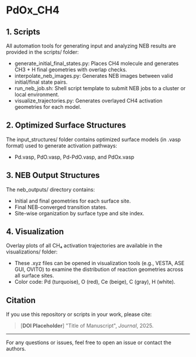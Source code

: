 # PdOx_CH4

## 1. Scripts

All automation tools for generating input and analyzing NEB results are provided in the scripts/ folder:

- generate_initial_final_states.py: Places CH4 molecule and generates CH3 + H final geometries with overlap checks.
- interpolate_neb_images.py: Generates NEB images between valid initial/final state pairs.
- run_neb_job.sh: Shell script template to submit NEB jobs to a cluster or local environment.
- visualize_trajectories.py: Generates overlayed CH4 activation geometries for each model.

## 2. Optimized Surface Structures

The input_structures/ folder contains optimized surface models (in .vasp format) used to generate activation pathways:

- Pd.vasp, PdO.vasp, Pd-PdO.vasp, and PdOx.vasp

## 3. NEB Output Structures

The neb_outputs/ directory contains:

- Initial and final geometries for each surface site.
- Final NEB-converged transition states.
- Site-wise organization by surface type and site index.

## 4. Visualization

Overlay plots of all CH₄ activation trajectories are available in the visualizations/ folder:

- These .xyz files can be opened in visualization tools (e.g., VESTA, ASE GUI, OVITO) to examine the distribution of reaction geometries across all surface sites.
- Color code: Pd (turquoise), O (red), Ce (beige), C (gray), H (white).

## Citation

If you use this repository or scripts in your work, please cite:

> [**DOI Placeholder**] "Title of Manuscript", *Journal*, 2025.

---

For any questions or issues, feel free to open an issue or contact the authors.
